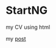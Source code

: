 # StartNG
my CV using html 
<p>my <a href="https://lucid.blog/jumokeadio15/post/my-html-experience-787">post</a></p>

